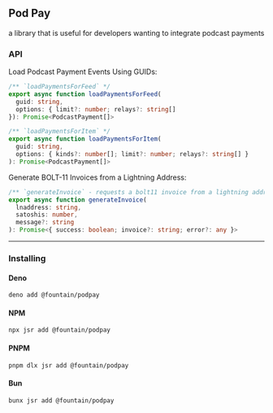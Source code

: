## Pod Pay

a library that is useful for developers wanting to integrate podcast payments


### API

Load Podcast Payment Events Using GUIDs:

```ts
/** `loadPaymentsForFeed` */
export async function loadPaymentsForFeed(
  guid: string,
  options: { limit?: number; relays?: string[]
}): Promise<PodcastPayment[]>

/** `loadPaymentsForItem` */
export async function loadPaymentsForItem(
  guid: string, 
  options: { kinds?: number[]; limit?: number; relays?: string[] }
): Promise<PodcastPayment[]>
```

Generate BOLT-11 Invoices from a Lightning Address:

```ts
/** `generateInvoice` - requests a bolt11 invoice from a lightning address */
export async function generateInvoice(
  lnaddress: string,
  satoshis: number,
  message?: string
): Promise<{ success: boolean; invoice?: string; error?: any }>
```


---

### Installing

#### Deno

```
deno add @fountain/podpay
```

#### NPM

```
npx jsr add @fountain/podpay
```

#### PNPM

```
pnpm dlx jsr add @fountain/podpay
```

#### Bun

```
bunx jsr add @fountain/podpay
```


